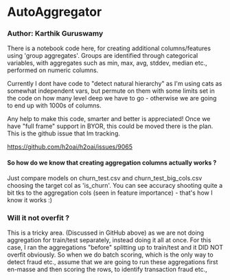 # AutoAggregator
### Author: Karthik Guruswamy

There is a notebook code here, for creating additional columns/features using 'group aggregates'. Groups are identified through categorical variables, with aggregates such as min, max, avg, stddev, median etc., performed on numeric columns. 

Currently I dont have code to "detect natural hierarchy" as I'm using cats as somewhat independent vars, but permute on them with some limits set in the code on how many level deep we have to go - otherwise we are going to end up with 1000s of columns.

Any help to make this code, smarter and better is appreciated! Once we have "full frame" support in BYOR, this could be moved there is the plan. This is the github issue that Im tracking.

https://github.com/h2oai/h2oai/issues/9065

#### So how do we know that creating aggregation columns actually works ?

Just compare models on churn_test.csv and churn_test_big_cols.csv choosing the target col as 'is_churn'. You can see accuracy shooting quite a bit tks to the aggregation cols (seen in feature importance) - that's how I know it works :)

### Will it not overfit ?
This is a tricky area. (Discussed in GitHub above) as we are not doing aggregation for train/test separately, instead doing it all at once. For this case, I ran the aggregations "before" splitting up to train/test and it DID NOT overfit obviously. So when we do batch scoring, which is the only way to detect fraud etc., assume that we are going to run these aggregations first en-masse and then scoring the rows, to identify transaction fraud etc.,

